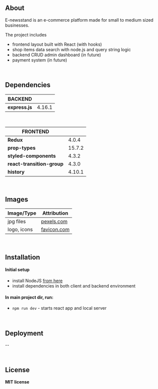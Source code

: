 ## About

E-newsstand is an e-commerce platform made for small to medium sized businesses.

The project includes
- frontend layout built with React (with hooks)
- shop items data search with node.js and query string logic
- backend CRUD admin dashboard (in future)
- payment system (in future)


<br/>

## Dependencies

|   BACKEND |  |
| ------------- | ------------- |
| **express.js** | 4.16.1  |

<br/>

|   FRONTEND |  |
| ------------- | ------------- |
| **Redux** | 4.0.4  |
| **prop-types** | 15.7.2  |
| **styled-components** | 4.3.2  |
| **react-transition-group** | 4.3.0  |
| **history** | 4.10.1  |

<br/>

## Images

|   Image/Type | Attribution |
| ------------- | ------------- |
| jpg files | [pexels.com](https://www.pexels.com/)  |
| logo, icons | [favicon.com](https://www.flaticon.com/authors/monkik) 

<br/>

## Installation

#### Initial setup
- install NodeJS [from here](https://nodejs.org/en/)
- install dependencies in both client and backend environment

#### In main project dir, run:

- `npm run dev` - starts react app and local server


<br/>

## Deployment
--

<br/>

## License

**MIT license**